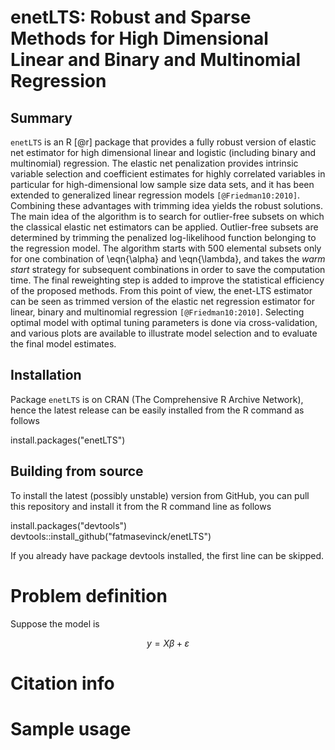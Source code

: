 # enetLTS: Robust and Sparse Methods for High Dimensional Linear and Binary and Multinomial Regression

## Summary

`enetLTS` is an R [@r] package that provides a fully robust version of 
elastic net estimator for high dimensional linear and logistic (including 
binary and multinomial) regression. The elastic net penalization provides 
intrinsic variable selection and coefficient estimates for highly correlated 
variables in particular for high-dimensional low sample size 
data sets, and it has been extended to generalized linear regression models 
`[@Friedman10:2010]`. 
Combining these advantages with trimming idea yields the robust solutions.
The main idea of the algorithm is to search for outlier-free subsets on which the classical elastic 
net estimators can be applied. Outlier-free subsets are determined by trimming 
the penalized log-likelihood function belonging to the regression model. 
The algorithm starts with 500 elemental subsets
only for one combination of \eqn{\alpha} and \eqn{\lambda}, and takes the *warm start* strategy
for subsequent combinations in order to save the computation time.
The final reweighting step is added to improve the statistical 
efficiency of the proposed methods. 
From this point of view, the enet-LTS estimator can be seen as trimmed version 
of the elastic net regression estimator for linear, binary and multinomial 
regression `[@Friedman10:2010]`. 
Selecting optimal model with optimal tuning parameters is done via cross-validation, 
and various plots are available to illustrate model selection and to evaluate the 
final model estimates. 

## Installation

Package `enetLTS` is on CRAN (The Comprehensive R Archive Network), hence the latest release can be easily installed from the R command as follows

install.packages("enetLTS")

## Building from source

To install the latest (possibly unstable) version from GitHub, you can pull this repository and install it from the R command line as follows

install.packages("devtools")
devtools::install_github("fatmasevinck/enetLTS")

If you already have package devtools installed, the first line can be skipped.


# Problem definition 

Suppose the model is 

$$
y = X\beta + \varepsilon
$$

# Citation info

# Sample usage 

